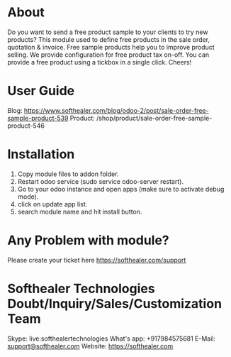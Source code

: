 About
============
Do you want to send a free product sample to your clients to try new products? This module used to define free products in the sale order, quotation & invoice. Free sample products help you to improve product selling. We provide configuration for free product tax on-off. You can provide a free product using a tickbox in a single click. Cheers!

User Guide
============
Blog: https://www.softhealer.com/blog/odoo-2/post/sale-order-free-sample-product-539
Product: /shop/product/sale-order-free-sample-product-546

Installation
============
1) Copy module files to addon folder.
2) Restart odoo service (sudo service odoo-server restart).
3) Go to your odoo instance and open apps (make sure to activate debug mode).
4) click on update app list.
5) search module name and hit install button.

Any Problem with module?
=====================================
Please create your ticket here https://softhealer.com/support

Softhealer Technologies Doubt/Inquiry/Sales/Customization Team
=====================================
Skype: live:softhealertechnologies
What's app: +917984575681
E-Mail: support@softhealer.com
Website: https://softhealer.com
